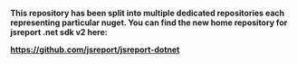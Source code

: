 **This repository has been split into multiple dedicated repositories each representing particular nuget. You can find the new home repository for jsreport .net sdk v2 here:**

**https://github.com/jsreport/jsreport-dotnet**